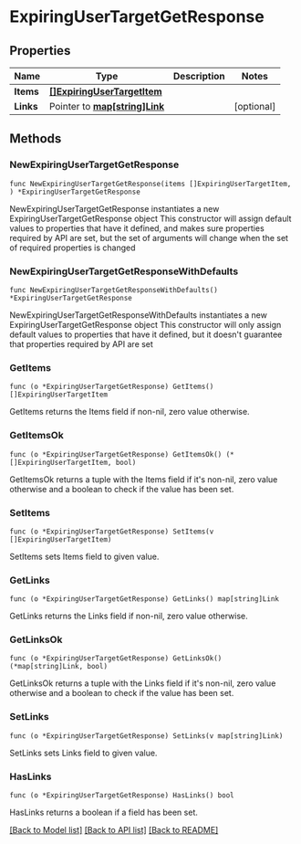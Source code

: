 # ExpiringUserTargetGetResponse

## Properties

Name | Type | Description | Notes
------------ | ------------- | ------------- | -------------
**Items** | [**[]ExpiringUserTargetItem**](ExpiringUserTargetItem.md) |  | 
**Links** | Pointer to [**map[string]Link**](Link.md) |  | [optional] 

## Methods

### NewExpiringUserTargetGetResponse

`func NewExpiringUserTargetGetResponse(items []ExpiringUserTargetItem, ) *ExpiringUserTargetGetResponse`

NewExpiringUserTargetGetResponse instantiates a new ExpiringUserTargetGetResponse object
This constructor will assign default values to properties that have it defined,
and makes sure properties required by API are set, but the set of arguments
will change when the set of required properties is changed

### NewExpiringUserTargetGetResponseWithDefaults

`func NewExpiringUserTargetGetResponseWithDefaults() *ExpiringUserTargetGetResponse`

NewExpiringUserTargetGetResponseWithDefaults instantiates a new ExpiringUserTargetGetResponse object
This constructor will only assign default values to properties that have it defined,
but it doesn't guarantee that properties required by API are set

### GetItems

`func (o *ExpiringUserTargetGetResponse) GetItems() []ExpiringUserTargetItem`

GetItems returns the Items field if non-nil, zero value otherwise.

### GetItemsOk

`func (o *ExpiringUserTargetGetResponse) GetItemsOk() (*[]ExpiringUserTargetItem, bool)`

GetItemsOk returns a tuple with the Items field if it's non-nil, zero value otherwise
and a boolean to check if the value has been set.

### SetItems

`func (o *ExpiringUserTargetGetResponse) SetItems(v []ExpiringUserTargetItem)`

SetItems sets Items field to given value.


### GetLinks

`func (o *ExpiringUserTargetGetResponse) GetLinks() map[string]Link`

GetLinks returns the Links field if non-nil, zero value otherwise.

### GetLinksOk

`func (o *ExpiringUserTargetGetResponse) GetLinksOk() (*map[string]Link, bool)`

GetLinksOk returns a tuple with the Links field if it's non-nil, zero value otherwise
and a boolean to check if the value has been set.

### SetLinks

`func (o *ExpiringUserTargetGetResponse) SetLinks(v map[string]Link)`

SetLinks sets Links field to given value.

### HasLinks

`func (o *ExpiringUserTargetGetResponse) HasLinks() bool`

HasLinks returns a boolean if a field has been set.


[[Back to Model list]](../README.md#documentation-for-models) [[Back to API list]](../README.md#documentation-for-api-endpoints) [[Back to README]](../README.md)


